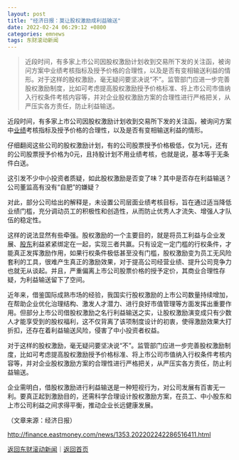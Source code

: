 ```yaml
---
layout: post
title: "经济日报：莫让股权激励成利益输送"
date: 2022-02-24 06:29:12 +0800
categories: emnews
tags: 东财滚动新闻
---
```

> 近段时间，有多家上市公司因股权激励计划收到交易所下发的关注函，被询问方案中业绩考核指标及授予价格的合理性，以及是否有变相输送利益的情形。对于这样的股权激励，毫无疑问要坚决说“不”。监管部门应进一步完善股权激励制度，比如可考虑提高股权激励授予价格标准、将上市公司市值纳入行权条件考核内容等，并对企业股权激励方案的合理性进行严格把关，从严压实各方责任，防止利益输送。

<p>近段时间，有多家上市公司因股权激励计划收到交易所下发的关注函，被询问方案中<span id="Info.3321"><a href="http://data.eastmoney.com/bbsj/" class="infokey">业绩</a></span>考核指标及授予价格的合理性，以及是否有变相输送利益的情形。</p><p>仔细翻阅这些公司的股权激励计划，有的公司股票授予价格极低，仅为1元，还有的公司股票授予价格为0元，且持股计划不用业绩考核，也就是说，基本等于无条件白送。</p><p>这引发不少中小投资者质疑，如此股权激励是否变了味？其中是否存在利益输送？公司董监高有没有“自肥”的嫌疑？</p><p>对此，部分公司给出的解释是，未设置公司层面业绩考核目标，旨在通过适当降低业绩门槛，充分调动员工的积极性和创造性，从而防止优秀人才流失、增强人才队伍的稳定性。</p><p>这样的说法显然有些牵强。股权激励的一个主要目的，就是将员工利益与企业发展、<span id="Info.3286"><a href="http://data.eastmoney.com/gdfx/" class="infokey">股东</a></span>利益紧紧绑定在一起，实现三者共赢。只有设定一定门槛的行权条件，才能真正发挥激励作用，如果行权条件极低甚至没有门槛，股权激励变为员工无风险套利的工具，很难产生真正的激励效果，对于提高公司经营业绩、提升公司竞争力也就无从谈起。并且，严重偏离上市公司股票价格的授予定价，其商业合理性存疑，为利益输送留下了空间。</p><p>近年来，借鉴国际成熟市场的经验，我国实行股权激励的上市公司数量持续增加，在帮助企业优化治理结构、激发人才潜力、进行良好市值管理等方面发挥出重要作用。但部分上市公司借股权激励之名行利益输送之实，让股权激励演变成只有少数人才能享受到的股权福利，这不仅背离了该项制度设计的初衷，使得激励效果大打折扣，还存在着利益输送风险，侵害了中小投资者权益。</p><p>对于这样的股权激励，毫无疑问要坚决说“不”。监管部门应进一步完善股权激励制度，比如可考虑提高股权激励授予价格标准、将上市公司市值纳入行权条件考核内容等，并对企业股权激励方案的合理性进行严格把关，从严压实各方责任，防止利益输送。</p><p>企业需明白，借股权激励进行利益输送是一种短视行为，对公司发展有百害无一利。要真正起到激励目的，还需科学合理设计股权激励方案，在员工、中小股东和上市公司利益之间求得平衡，推动企业长远健康发展。</p><p class="em_media">（文章来源：经济日报）</p>

<http://finance.eastmoney.com/news/1353,202202242286516411.html>

[返回东财滚动新闻](//finews.withounder.com/emnews/)｜[返回首页](//finews.withounder.com/)